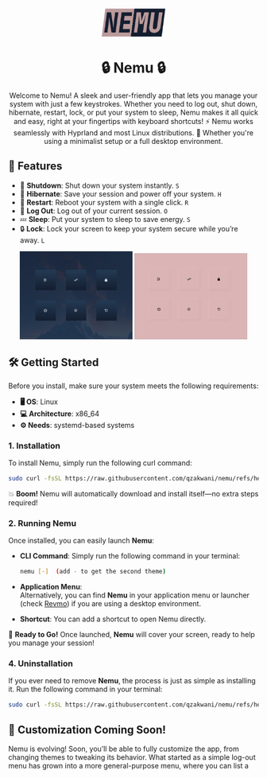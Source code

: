 <div align="center">
  
<img src="https://raw.githubusercontent.com/qzakwani/nemu/refs/heads/main/resources/logo/logo.png" alt="nemu logo" width="128">

# 🔒 **Nemu** 🔒

Welcome to Nemu! A sleek and user-friendly app that lets you manage your system with just a few keystrokes. Whether you need to log out, shut down, hibernate, restart, lock, or put your system to sleep, Nemu makes it all quick and easy, right at your fingertips with keyboard shortcuts! ⚡ Nemu works seamlessly with Hyprland and most Linux distributions. 🐧 Whether you're using a minimalist setup or a full desktop environment.
</div>



## 🎯 Features

- 🔌 **Shutdown**: Shut down your system instantly. `S`
- 🌙 **Hibernate**: Save your session and power off your system. `H`
- 🔄 **Restart**: Reboot your system with a single click. `R`
- 🚪 **Log Out**: Log out of your current session. `O`
- 💤 **Sleep**: Put your system to sleep to save energy. `S`
- 🔒 **Lock**: Lock your screen to keep your system secure while you’re away. `L`

<div align="center">
  <img src="https://raw.githubusercontent.com/qzakwani/nemu/refs/heads/main/resources/screenshots/theme1.png" alt="them 1" width="45%">
  <img src="https://raw.githubusercontent.com/qzakwani/nemu/refs/heads/main/resources/screenshots/theme2.png" alt="theme 2" width="45%">
</div>

## 🛠️ **Getting Started**

Before you install, make sure your system meets the following requirements:

- **🖥️ OS**: Linux
- **💻 Architecture**: x86_64
- **⚙️ Needs**: systemd-based systems

### **1. Installation**

To install Nemu, simply run the following curl command:

```sh
sudo curl -fsSL https://raw.githubusercontent.com/qzakwani/nemu/refs/heads/main/scripts/install.sh | sh
```

💥 **Boom!** Nemu will automatically download and install itself—no extra steps required!

### **2. Running Nemu**

Once installed, you can easily launch **Nemu**:

 - **CLI Command**:
   Simply run the following command in your terminal:
   ```sh
   nemu [-]  (add - to get the second theme) 
   ```

 - **Application Menu**:  
    Alternatively, you can find **Nemu** in your application menu or launcher (check [Revmo](https://github.com/qzakwani/revmo)) if you are using a desktop environment.

 - **Shortcut**:
   You can add a shortcut to open Nemu directly. 


🚀 **Ready to Go!** Once launched, **Nemu** will cover your screen, ready to help you manage your session!

### **4. Uninstallation**

If you ever need to remove **Nemu**, the process is just as simple as installing it. Run the following command in your terminal:

```sh
sudo curl -fsSL https://raw.githubusercontent.com/qzakwani/nemu/refs/heads/main/scripts/uninstall.sh | sh
```

## 🚧 Customization Coming Soon!

Nemu is evolving! Soon, you’ll be able to fully customize the app, from changing themes to tweaking its behavior. What started as a simple log-out menu has grown into a more general-purpose menu, where you can list a